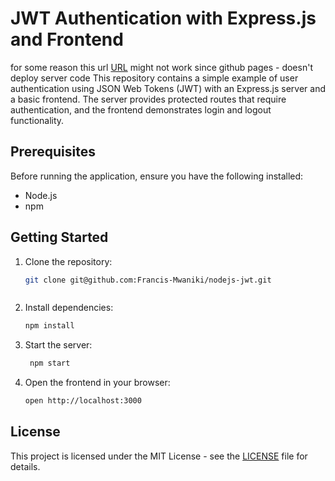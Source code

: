 # JWT Authentication with Express.js and Frontend 

for some reason this url [URL](https://francis-mwaniki.github.io/nodejs-jwt/) might not work since github pages - doesn't deploy server code 
This repository contains a simple example of user authentication using JSON Web Tokens (JWT) with an Express.js server and a basic frontend. The server provides protected routes that require authentication, and the frontend demonstrates login and logout functionality.

## Prerequisites

Before running the application, ensure you have the following installed:

- Node.js
- npm

## Getting Started

1. Clone the repository:

   ```bash
   git clone git@github.com:Francis-Mwaniki/nodejs-jwt.git
   


    ```
2. Install dependencies:

   ```bash
   npm install
   ```

3. Start the server:

   ```bash
    npm start
    ```

4. Open the frontend in your browser:

    ```bash
    open http://localhost:3000
    ```

## License

This project is licensed under the MIT License - see the [LICENSE](LICENSE) file for details.



